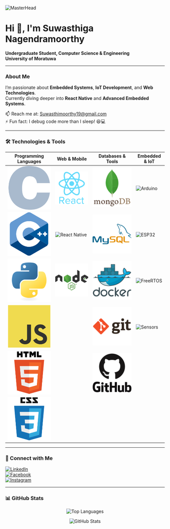 ![MasterHead](https://qrangers.com/wp-content/uploads/2021/09/Banner-Introduction-to-3D-Animation.png)

# Hi 👋, I'm Suwasthiga Nagendramoorthy

**Undergraduate Student, Computer Science & Engineering  
University of Moratuwa**

---

### About Me

I’m passionate about **Embedded Systems**, **IoT Development**, and **Web Technologies**.  
Currently diving deeper into **React Native** and **Advanced Embedded Systems**.  

📫 Reach me at: [Suwasthimoorthy19@gmail.com](mailto:Suwasthimoorthy19@gmail.com)  
⚡ Fun fact: I debug code more than I sleep! 😆💻

---

### 🛠️ Technologies & Tools

| Programming Languages | Web & Mobile           | Databases & Tools      | Embedded & IoT           |
|-----------------------|-----------------------|-----------------------|--------------------------|
| ![C](https://raw.githubusercontent.com/devicons/devicon/master/icons/c/c-original.svg) | ![React](https://raw.githubusercontent.com/devicons/devicon/master/icons/react/react-original-wordmark.svg) | ![MongoDB](https://raw.githubusercontent.com/devicons/devicon/master/icons/mongodb/mongodb-original-wordmark.svg) | ![Arduino](https://cdn.worldvectorlogo.com/logos/arduino-1.svg) |
| ![C++](https://raw.githubusercontent.com/devicons/devicon/master/icons/cplusplus/cplusplus-original.svg) | ![React Native](https://reactnative.dev/img/header_logo.svg) | ![MySQL](https://raw.githubusercontent.com/devicons/devicon/master/icons/mysql/mysql-original-wordmark.svg) | ![ESP32](https://upload.wikimedia.org/wikipedia/commons/3/37/ESP32_Logo.svg) |
| ![Python](https://raw.githubusercontent.com/devicons/devicon/master/icons/python/python-original.svg) | ![Node.js](https://raw.githubusercontent.com/devicons/devicon/master/icons/nodejs/nodejs-original-wordmark.svg) | ![Docker](https://raw.githubusercontent.com/devicons/devicon/master/icons/docker/docker-original-wordmark.svg) | ![FreeRTOS](https://www.freertos.org/img/freertos_logo_small.png) |
| ![JavaScript](https://raw.githubusercontent.com/devicons/devicon/master/icons/javascript/javascript-original.svg) |                       | ![Git](https://raw.githubusercontent.com/devicons/devicon/master/icons/git/git-original-wordmark.svg) | ![Sensors](https://img.icons8.com/ios/50/000000/sensor.png) |
| ![HTML5](https://raw.githubusercontent.com/devicons/devicon/master/icons/html5/html5-original-wordmark.svg) |                       | ![GitHub](https://raw.githubusercontent.com/devicons/devicon/master/icons/github/github-original-wordmark.svg) |                          |
| ![CSS3](https://raw.githubusercontent.com/devicons/devicon/master/icons/css3/css3-original-wordmark.svg) |                       |                       |                          |

---

### 🔗 Connect with Me

[![LinkedIn](https://img.shields.io/badge/LinkedIn-blue?logo=linkedin&logoColor=white)](https://www.linkedin.com/in/suwasthiga-nagendramoorthy-2269b72a4/)  
[![Facebook](https://img.shields.io/badge/Facebook-1877F2?logo=facebook&logoColor=white)](https://www.facebook.com/profile.php?id=100085836886265)  
[![Instagram](https://img.shields.io/badge/Instagram-E4405F?logo=instagram&logoColor=white)](https://www.instagram.com/suwasthisuwaa?igsh=MWk3dTc2YWd6MXFpMg%3D%3D&utm_source=qr)  

---

### 📊 GitHub Stats  

<p align="center">
  <img src="https://github-readme-stats.vercel.app/api/top-langs?username=suwasthi&show_icons=true&locale=en&layout=compact" alt="Top Languages" />
</p>

<p align="center">
  <img src="https://github-readme-stats.vercel.app/api?username=suwasthi&show_icons=true&locale=en" alt="GitHub Stats" />
</p>
